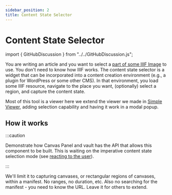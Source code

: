```yaml
---
sidebar_position: 2
title: Content State Selector
---
```


# Content State Selector

import { GitHubDiscussion } from "../../GitHubDiscussion.js";

You are writing an article and you want to select a [part of some IIIF Image](../../docs/examples/more-regions) to use. You don't need to know how IIIF works. The content state selector is a widget that can be incorporated into a content creation environment (e.g., a plugin for WordPress or some other CMS). In that environment, you load some IIIF resource, navigate to the place you want, (optionally) select a region, and capture the content state. 

Most of this tool is a viewer here we extend the viewer we made in [Simple Viewer](./simple-viewer), adding selection capability and having it work in a modal popup.

## How it works

:::caution

Demonstrate how Canvas Panel and vault has the API that allows this component to be built.
This is waiting on the imperative content state selection mode (see [reacting to the user](../examples/reacting-to-the-user)).

:::

We'll limit it to capturing canvases, or rectangular regions of canvases, within a manifest. No ranges, no duration, etc.
Also no searching for the manifest - you need to know the URL. Leave it for others to extend.


<GitHubDiscussion ghid="18" />